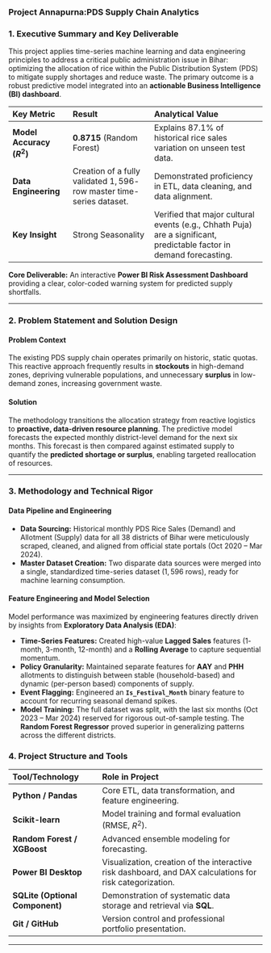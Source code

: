 
### Project Annapurna:PDS Supply Chain Analytics


### 1. Executive Summary and Key Deliverable

This project applies time-series machine learning and data engineering principles to address a critical public administration issue in Bihar: optimizing the allocation of rice within the Public Distribution System (PDS) to mitigate supply shortages and reduce waste. The primary outcome is a robust predictive model integrated into an **actionable Business Intelligence (BI) dashboard**.

| Key Metric | Result | Analytical Value |
| :--- | :--- | :--- |
| **Model Accuracy ($R^2$)** | **0.8715** (Random Forest) | Explains 87.1% of historical rice sales variation on unseen test data. |
| **Data Engineering** | Creation of a fully validated $1,596$-row master time-series dataset. | Demonstrated proficiency in ETL, data cleaning, and data alignment. |
| **Key Insight** | Strong Seasonality | Verified that major cultural events (e.g., Chhath Puja) are a significant, predictable factor in demand forecasting. |

**Core Deliverable:** An interactive **Power BI Risk Assessment Dashboard** providing a clear, color-coded warning system for predicted supply shortfalls.

---

### 2. Problem Statement and Solution Design

#### Problem Context
The existing PDS supply chain operates primarily on historic, static quotas. This reactive approach frequently results in **stockouts** in high-demand zones, depriving vulnerable populations, and unnecessary **surplus** in low-demand zones, increasing government waste.

#### Solution
The methodology transitions the allocation strategy from reactive logistics to **proactive, data-driven resource planning**. The predictive model forecasts the expected monthly district-level demand for the next six months. This forecast is then compared against estimated supply to quantify the **predicted shortage or surplus**, enabling targeted reallocation of resources.

---

### 3. Methodology and Technical Rigor

#### Data Pipeline and Engineering
* **Data Sourcing:** Historical monthly PDS Rice Sales (Demand) and Allotment (Supply) data for all 38 districts of Bihar were meticulously scraped, cleaned, and aligned from official state portals (Oct 2020 – Mar 2024).
* **Master Dataset Creation:** Two disparate data sources were merged into a single, standardized time-series dataset ($1,596$ rows), ready for machine learning consumption.

#### Feature Engineering and Model Selection
Model performance was maximized by engineering features directly driven by insights from **Exploratory Data Analysis (EDA)**:
* **Time-Series Features:** Created high-value **Lagged Sales** features ($1$-month, $3$-month, $12$-month) and a **Rolling Average** to capture sequential momentum.
* **Policy Granularity:** Maintained separate features for **AAY** and **PHH** allotments to distinguish between stable (household-based) and dynamic (per-person based) components of supply.
* **Event Flagging:** Engineered an **`Is_Festival_Month`** binary feature to account for recurring seasonal demand spikes.
* **Model Training:** The full dataset was split, with the last six months (Oct 2023 – Mar 2024) reserved for rigorous out-of-sample testing. The **Random Forest Regressor** proved superior in generalizing patterns across the different districts.

### 4. Project Structure and Tools

| Tool/Technology | Role in Project |
| :--- | :--- |
| **Python / Pandas** | Core ETL, data transformation, and feature engineering. |
| **Scikit-learn** | Model training and formal evaluation (RMSE, $R^2$). |
| **Random Forest / XGBoost** | Advanced ensemble modeling for forecasting. |
| **Power BI Desktop** | Visualization, creation of the interactive risk dashboard, and DAX calculations for risk categorization. |
| **SQLite (Optional Component)** | Demonstration of systematic data storage and retrieval via **SQL**. |
| **Git / GitHub** | Version control and professional portfolio presentation. |

---
